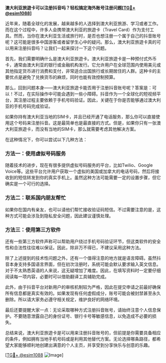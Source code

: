 **澳大利亚旅遊卡可以注册抖音吗？轻松搞定海外账号注册问题[[TG💪+ @esim1088](https://t.me/s/esim1088)]**

近年来，随着全球化的发展，越来越多的人选择到澳大利亚旅游、学习或者工作。而在这个过程中，许多人会携带澳大利亚的旅遊卡（Travel Card）作为支付工具。然而，当你在澳大利亚生活或旅行时，是否也想注册一个属于自己的抖音账号呢？这可能是很多中国游客或者留学生心中的疑问。那么，澳大利亚旅遊卡真的可以用来注册抖音吗？让我们一起来探讨一下这个问题。

首先，我们需要明确什么是澳大利亚旅遊卡。澳大利亚旅遊卡是一种预付式外币卡，通常由澳大利亚的银行或金融机构发行。它允许用户在全球范围内使用美元或其他指定货币进行消费和支付，非常适合出国旅行或长期居住的人群。这种卡的主要优点是避免了兑换货币的麻烦，同时也能有效控制预算。

那么，回到问题本身——澳大利亚旅遊卡能否用于注册抖音账号呢？答案是：可以！不过，在实际操作中可能会遇到一些小障碍。抖音作为一个全球化的短视频平台，其注册过程主要依赖于手机号码验证。因此，关键在于你是否能够通过澳大利亚的手机号码完成验证。

如果你持有澳大利亚当地的SIM卡，并且已经开通了电话服务，那么你可以直接使用这个号码来注册抖音。这是最简单也是最直接的方式。但是，如果你只有一张澳大利亚旅遊卡，而没有当地的SIM卡，那么就需要考虑其他解决方案。

在这种情况下，你可以尝试以下几种方法：

### 方法一：使用虚拟号码服务

随着技术的进步，现在有很多提供虚拟号码服务的平台，比如Twilio、Google Voice等。这些平台允许用户获取一个虚拟的美国或加拿大的电话号码，然后将接收到的短信转发到你的真实手机上。虽然这种方法可能需要一定的设置步骤，但它确实是一个可行的选择。

### 方法二：联系国内朋友帮忙

如果你在国内有亲友，也可以请他们帮忙接收验证码短信。不过需要注意的是，这种方式可能会涉及到隐私安全问题，因此建议谨慎处理。

### 方法三：使用第三方软件

还有一些第三方软件声称可以帮助用户绕过手机号码验证环节，但这类软件的安全性和合法性往往难以保证。因此，除非万不得已，不建议采用这种方法。

除了上述提到的技术性问题之外，还有一个值得注意的地方就是语言障碍。虽然抖音本身支持多国语言界面，但在初次注册时，系统可能会默认要求输入英文信息。对于不太熟悉英语的人来说，这无疑增加了难度。因此，在填写资料时一定要仔细阅读每一项内容，必要时可以借助翻译工具辅助完成。

此外，由于抖音平台对新用户的审核机制较为严格，因此在提交申请之前最好确保所有信息都是真实有效的。如果发现有任何虚假成分，账号可能会被封禁甚至永久删除。所以请大家务必遵守相关规定，维护良好的网络环境。

最后还要提醒大家一点：无论采取哪种方式注册抖音账号，请始终注意个人信息保护。不要随意泄露自己的身份证号、银行卡号等敏感信息，以免造成不必要的损失。

总结来说，澳大利亚旅遊卡是可以用来注册抖音账号的，但前提是你需要具备相应的条件，例如拥有当地手机号码或是利用其他替代方案。无论选择哪条路径，都希望大家能够顺利地创建出满意的个人主页，并享受到分享快乐与创意的乐趣。

[[TG💪+ @esim1088](https://t.me/s/esim1088) ![Image](https://i.postimg.cc/4NQfJmqS/Snipaste-2025-05-13-00-14-12.png)]